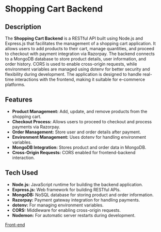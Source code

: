 # Shopping Cart Backend

## Description

The **Shopping Cart Backend** is a RESTful API built using Node.js and Express.js that facilitates the management of a shopping cart application. It allows users to add products to their cart, manage quantities, and proceed to checkout with payment integration via Razorpay. The backend connects to a MongoDB database to store product details, user information, and order history. CORS is used to enable cross-origin requests, while environment variables are managed using dotenv for better security and flexibility during development. The application is designed to handle real-time interactions with the frontend, making it suitable for e-commerce platforms.

## Features

- **Product Management:** Add, update, and remove products from the shopping cart.
- **Checkout Process:** Allows users to proceed to checkout and process payments via Razorpay.
- **Order Management:** Store user and order details after payment.
- **Environment Management:** Uses dotenv for handling environment variables.
- **MongoDB Integration:** Stores product and order data in MongoDB.
- **Cross-Origin Requests:** CORS enabled for frontend-backend interaction.

## Tech Used

- **Node.js:** JavaScript runtime for building the backend application.
- **Express.js:** Web framework for building RESTful APIs.
- **MongoDB:** NoSQL database for storing product and order information.
- **Razorpay:** Payment gateway integration for handling payments.
- **dotenv:** For managing environment variables.
- **CORS:** Middleware for enabling cross-origin requests.
- **Nodemon:** For automatic server restarts during development.

[Front-end](https://github.com/Balasaraswathi11/shoppingcart-usecontext)
